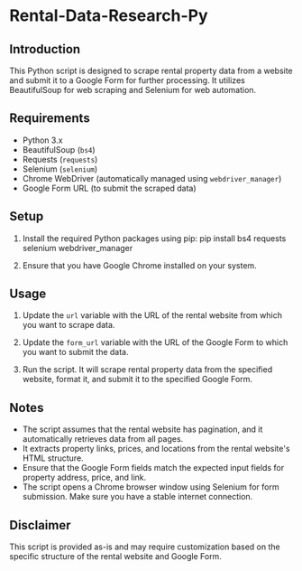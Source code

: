 # Rental-Data-Research-Py

## Introduction
This Python script is designed to scrape rental property data from a website and submit it to a Google Form for further processing. It utilizes BeautifulSoup for web scraping and Selenium for web automation.

## Requirements
- Python 3.x
- BeautifulSoup (`bs4`)
- Requests (`requests`)
- Selenium (`selenium`)
- Chrome WebDriver (automatically managed using `webdriver_manager`)
- Google Form URL (to submit the scraped data)

## Setup
1. Install the required Python packages using pip:
   pip install bs4 requests selenium webdriver_manager

2. Ensure that you have Google Chrome installed on your system.

## Usage
1. Update the `url` variable with the URL of the rental website from which you want to scrape data.

2. Update the `form_url` variable with the URL of the Google Form to which you want to submit the data.

3. Run the script. It will scrape rental property data from the specified website, format it, and submit it to the specified Google Form.

## Notes
- The script assumes that the rental website has pagination, and it automatically retrieves data from all pages.
- It extracts property links, prices, and locations from the rental website's HTML structure.
- Ensure that the Google Form fields match the expected input fields for property address, price, and link.
- The script opens a Chrome browser window using Selenium for form submission. Make sure you have a stable internet connection.

## Disclaimer
This script is provided as-is and may require customization based on the specific structure of the rental website and Google Form.
